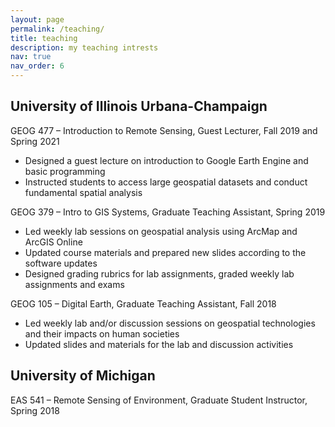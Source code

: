 ```yaml
---
layout: page
permalink: /teaching/
title: teaching
description: my teaching intrests
nav: true
nav_order: 6
---
```


## University of Illinois Urbana-Champaign

GEOG 477 – Introduction to Remote Sensing, Guest Lecturer, Fall 2019 and Spring 2021
- Designed a guest lecture on introduction to Google Earth Engine and basic programming
- Instructed students to access large geospatial datasets and conduct fundamental spatial analysis

GEOG 379 – Intro to GIS Systems, Graduate Teaching Assistant, Spring 2019

- Led weekly lab sessions on geospatial analysis using ArcMap and ArcGIS Online
- Updated course materials and prepared new slides according to the software updates
- Designed grading rubrics for lab assignments, graded weekly lab assignments and exams

GEOG 105 – Digital Earth, Graduate Teaching Assistant, Fall 2018
- Led weekly lab and/or discussion sessions on geospatial technologies and their impacts on human societies
- Updated slides and materials for the lab and discussion activities

## University of Michigan

EAS 541 – Remote Sensing of Environment, Graduate Student Instructor, Spring 2018
